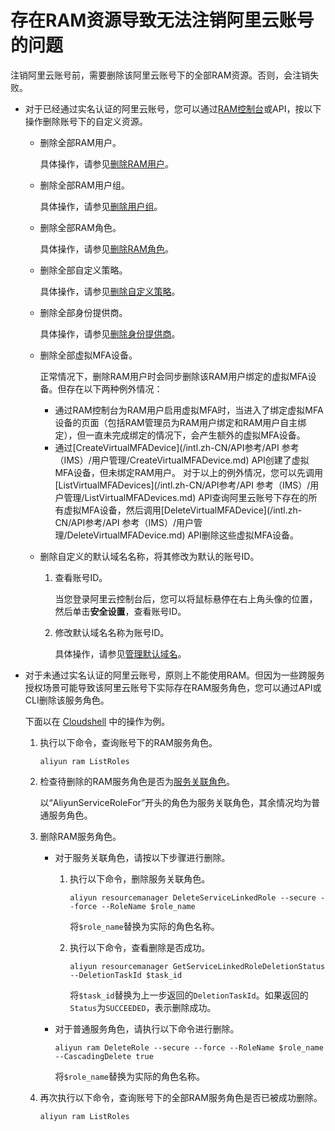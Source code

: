 # 存在RAM资源导致无法注销阿里云账号的问题

注销阿里云账号前，需要删除该阿里云账号下的全部RAM资源。否则，会注销失败。

-   对于已经通过实名认证的阿里云账号，您可以通过[RAM控制台](https://ram.console.aliyun.com/)或API，按以下操作删除账号下的自定义资源。
    -   删除全部RAM用户。

        具体操作，请参见[删除RAM用户](/intl.zh-CN/用户管理/删除RAM用户.md)。

    -   删除全部RAM用户组。

        具体操作，请参见[删除用户组](/intl.zh-CN/用户组管理/删除用户组.md)。

    -   删除全部RAM角色。

        具体操作，请参见[删除RAM角色](/intl.zh-CN/角色管理/删除RAM角色.md)。

    -   删除全部自定义策略。

        具体操作，请参见[删除自定义策略](/intl.zh-CN/权限策略管理/自定义策略/删除自定义策略.md)。

    -   删除全部身份提供商。

        具体操作，请参见[删除身份提供商](/intl.zh-CN/单点登录管理（SSO）/角色SSO/身份提供商/删除身份提供商.md)。

    -   删除全部虚拟MFA设备。

        正常情况下，删除RAM用户时会同步删除该RAM用户绑定的虚拟MFA设备。但存在以下两种例外情况：

        -   通过RAM控制台为RAM用户启用虚拟MFA时，当进入了绑定虚拟MFA设备的页面（包括RAM管理员为RAM用户绑定和RAM用户自主绑定），但一直未完成绑定的情况下，会产生额外的虚拟MFA设备。
        -   通过[CreateVirtualMFADevice](/intl.zh-CN/API参考/API 参考（IMS）/用户管理/CreateVirtualMFADevice.md) API创建了虚拟MFA设备，但未绑定RAM用户。
        对于以上的例外情况，您可以先调用[ListVirtualMFADevices](/intl.zh-CN/API参考/API 参考（IMS）/用户管理/ListVirtualMFADevices.md) API查询阿里云账号下存在的所有虚拟MFA设备，然后调用[DeleteVirtualMFADevice](/intl.zh-CN/API参考/API 参考（IMS）/用户管理/DeleteVirtualMFADevice.md) API删除这些虚拟MFA设备。

    -   删除自定义的默认域名名称，将其修改为默认的账号ID。
        1.  查看账号ID。

            当您登录阿里云控制台后，您可以将鼠标悬停在右上角头像的位置，然后单击**安全设置**，查看账号ID。

        2.  修改默认域名名称为账号ID。

            具体操作，请参见[管理默认域名](/intl.zh-CN/安全设置/高级设置/管理默认域名.md)。

-   对于未通过实名认证的阿里云账号，原则上不能使用RAM。但因为一些跨服务授权场景可能导致该阿里云账号下实际存在RAM服务角色，您可以通过API或CLI删除该服务角色。

    下面以在 [Cloudshell](https://shell.aliyun.com/) 中的操作为例。

    1.  执行以下命令，查询账号下的RAM服务角色。

        ```
        aliyun ram ListRoles
        ```

    2.  检查待删除的RAM服务角色是否为[服务关联角色](/intl.zh-CN/角色管理/服务关联角色.md)。

        以“AliyunServiceRoleFor”开头的角色为服务关联角色，其余情况均为普通服务角色。

    3.  删除RAM服务角色。
        -   对于服务关联角色，请按以下步骤进行删除。
            1.  执行以下命令，删除服务关联角色。

                ```
                aliyun resourcemanager DeleteServiceLinkedRole --secure --force --RoleName $role_name
                ```

                将`$role_name`替换为实际的角色名称。

            2.  执行以下命令，查看删除是否成功。

                ```
                aliyun resourcemanager GetServiceLinkedRoleDeletionStatus --DeletionTaskId $task_id
                ```

                将`$task_id`替换为上一步返回的`DeletionTaskId`。如果返回的`Status`为`SUCCEEDED`，表示删除成功。

        -   对于普通服务角色，请执行以下命令进行删除。

            ```
            aliyun ram DeleteRole --secure --force --RoleName $role_name --CascadingDelete true
            ```

            将`$role_name`替换为实际的角色名称。

    4.  再次执行以下命令，查询账号下的全部RAM服务角色是否已被成功删除。

        ```
        aliyun ram ListRoles
        ```


